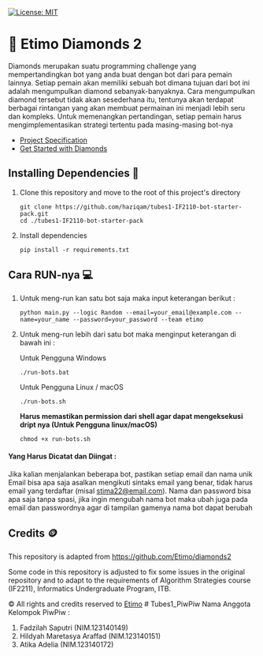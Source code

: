 [![License: MIT](https://img.shields.io/badge/License-MIT-yellow.svg)](https://opensource.org/licenses/MIT)

# 💎 Etimo Diamonds 2

Diamonds merupakan suatu programming challenge yang mempertandingkan bot yang anda buat dengan bot dari para pemain lainnya. Setiap pemain akan memiliki sebuah bot dimana tujuan dari bot ini adalah mengumpulkan diamond sebanyak-banyaknya. Cara mengumpulkan diamond tersebut tidak akan sesederhana itu, tentunya akan terdapat berbagai rintangan yang akan membuat permainan ini menjadi lebih seru dan kompleks. Untuk memenangkan pertandingan, setiap pemain harus mengimplementasikan strategi tertentu pada masing-masing bot-nya

-   [Project Specification](https://docs.google.com/document/d/13cbmMVXviyu8eKQ6heqgDzt4JNNMeAZO/edit)
-   [Get Started with Diamonds](https://docs.google.com/document/d/1L92Axb89yIkom0b24D350Z1QAr8rujvHof7-kXRAp7c/edit)

## Installing Dependencies 🔨

1. Clone this repository and move to the root of this project's directory

    ```
    git clone https://github.com/haziqam/tubes1-IF2110-bot-starter-pack.git
    cd ./tubes1-IF2110-bot-starter-pack
    ```

2. Install dependencies

    ```
    pip install -r requirements.txt
    ```

## Cara RUN-nya 💻

1. Untuk meng-run kan satu bot saja maka input keterangan berikut : 

    ```
    python main.py --logic Random --email=your_email@example.com --name=your_name --password=your_password --team etimo
    ```

2. Untuk meng-run lebih dari satu bot maka menginput keterangan di bawah ini : 

    Untuk Pengguna Windows

    ```
    ./run-bots.bat
    ```

    Untuk Pengguna Linux / macOS

    ```
    ./run-bots.sh
    ```

    <b> Harus memastikan permission dari shell agar dapat mengeksekusi dript nya (Untuk Pengguna linux/macOS)</b>

    ```
    chmod +x run-bots.sh
    ```

#### Yang Harus Dicatat dan Diingat : 
Jika kalian menjalankan beberapa bot, pastikan setiap email dan nama unik
Email bisa apa saja asalkan mengikuti sintaks email yang benar, tidak harus email yang terdaftar (misal stima22@email.com). Nama dan password bisa apa saja tanpa spasi, jika ingin mengubah nama bot maka ubah juga pada email dan passwordnya agar di tampilan gamenya nama bot dapat berubah


## Credits 🪙

This repository is adapted from https://github.com/Etimo/diamonds2

Some code in this repository is adjusted to fix some issues in the original repository and to adapt to the requirements of Algorithm Strategies course (IF2211), Informatics Undergraduate Program, ITB.

©️ All rights and credits reserved to [Etimo](https://github.com/Etimo)
#   T u b e s 1 _ P i w P i w 
Nama Anggota Kelompok PiwPiw : 
1. Fadzilah Saputri (NIM.123140149)
2. Hildyah Maretasya Araffad (NIM.123140151)
3. Atika Adelia (NIM.123140172)
 
 
